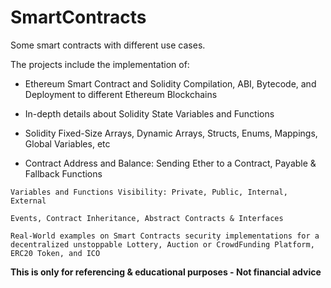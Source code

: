 # SmartContracts
Some smart contracts with different use cases.

   The projects include the implementation of:
   - Ethereum Smart Contract and Solidity Compilation, ABI, Bytecode, and Deployment to different Ethereum Blockchains

   - In-depth details about Solidity State Variables and Functions

   - Solidity Fixed-Size Arrays, Dynamic Arrays, Structs, Enums, Mappings, Global Variables, etc

   - Contract Address and Balance: Sending Ether to a Contract, Payable & Fallback Functions

    Variables and Functions Visibility: Private, Public, Internal, External

    Events, Contract Inheritance, Abstract Contracts & Interfaces

    Real-World examples on Smart Contracts security implementations for a decentralized unstoppable Lottery, Auction or CrowdFunding Platform, ERC20 Token, and ICO

  **This is only for referencing & educational purposes - Not financial advice**
